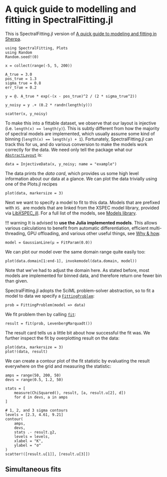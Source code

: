 # A quick guide to modelling and fitting in SpectralFitting.jl

This is SpectralFitting.jl version of [A quick guide to modeling and fitting in Sherpa](https://sherpa.readthedocs.io/en/latest/quick.html).


```@example sherpa
using SpectralFitting, Plots
using Random
Random.seed!(0)

x = collect(range(-5, 5, 200))

A_true = 3.0
pos_true = 1.3
sigma_true = 0.8
err_true = 0.2

y = @. A_true * exp(-(x - pos_true)^2 / (2 * sigma_true^2))

y_noisy = y .+ (0.2 * randn(length(y)))

scatter(x, y_noisy)
```

To make this into a fittable dataset, we observe that our layout is injective (i.e. `length(x) == length(y)`). This is subtly different from how the majority of spectral models are implemented, which usually assume some kind of binning (`length(x) == length(y) + 1`). Fortunately, SpectralFitting.jl can track this for us, and do various conversion to make the models work correctly for the data. We need only tell the package what our [`AbstractLayout`](@ref) is:

```@example sherpa
data = InjectiveData(x, y_noisy; name = "example")
```

The data prints the _data card_, which provides us some high level information about our data at a glance. We can plot the data trivially using one of the Plots.jl recipes

```@example sherpa
plot(data, markersize = 3)
```

Next we want to specify a model to fit to this data. Models that are prefixed with `XS_` are models that are linked from the XSPEC model library, provided via [LibXSPEC_jll](https://github.com/astro-group-bristol/LibXSPEC_jll.jl). For a full list of the models, see [Models library](@ref).

!!! warning
    It is advised to **use the Julia implemented models**. This allows various calculations to benefit from automatic differentiation, efficient multi-threading, GPU offloading, and various other useful things, see [Why & how](@ref).


```@example sherpa
model = GaussianLine(μ = FitParam(0.0))
```

We can plot our model over the same domain range quite easily too:

```@example sherpa
plot(data.domain[1:end-1], invokemodel(data.domain, model))
```

Note that we've had to adjust the domain here. As stated before, most models are implemented for binned data, and therefore return one fewer bin than given.


SpectralFitting.jl adopts the SciML problem-solver abstraction, so to fit a model to data we specify a [`FittingProblem`](@ref):

```@example sherpa
prob = FittingProblem(model => data)
```

We fit problem then by calling [`fit`](@ref):

```@example sherpa
result = fit(prob, LevenbergMarquadt())
```

The result card tells us a little bit about how successful the fit was. We further inspect the fit by overplotting result on the data:

```@example sherpa
plot(data, markersize = 3)
plot!(data, result)
```

We can create a contour plot of the fit statistic by evaluating the result everywhere on the grid and measuring the statistic:

```@example sherpa
amps = range(50, 200, 50)
devs = range(0.5, 1.2, 50)

stats = [
    measure(ChiSquared(), result, [a, result.u[2], d])
    for d in devs, a in amps
]

# 1, 2, and 3 sigma contours
levels = [2.3, 4.61, 9.21]
contour(
    amps, 
    devs, 
    stats .- result.χ2, 
    levels = levels, 
    xlabel = "K", 
    ylabel = "σ"
)
scatter!([result.u[1]], [result.u[3]])
```

## Simultaneous fits

